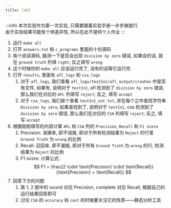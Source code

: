 ```yaml
---
title: lab1
---
```


:::info
本次实验作为第一次实验, 只需要跟着实验手册一步步做就行.  
由于实验结果可能有个体差异性, 所以在此不提供个人作业
:::

1. 运行 `make all`
2. 打开 `answers.txt` 和 `c_programs` 里面的十份源码
3. 挨个阅读源码, 脑测一下是否会出现 `division by zero` 错误, 如果会的话, 就在 `ground truth` 列填 `right`; 反之填写 `wrong`
4. 这个时候你的 `make all` 应该运行完了, 没有的话等它运行完
5. 打开 `results`, 里面有 `afl_logs` 和 `csa_logs`
   1. 对于 `afl_logs`, 我们查看 `afl_logs/test{n}/afl_output/crashes` 中是否有文件, 如果有, 说明对于 `test{n}`, afl 检测到了 `division by zero` 错误, 那么我们在对应的 `AFL` 列填写 `reject`; 反之, 填写 `accept`
   2. 对于 `csa_logs`, 我们挨个查看 `test{n}_out.txt`, 并在每个之中查找字符串 `Division by zero`, 如果查找到了, 说明对于 `test{n}`, csa 检测到了 `division by zero` 错误, 那么我们在对应的 `CSA` 列填写 `reject`; 反之, 填写 `accept`
6. 根据刚刚填写的内容计算 `AFL` 和 `CSA` 列的 `Precision`, `Recall` 和 `F1 score`
   1. Precision: 准确率, 即不误报, 即对于所有检测结果为 `Reject` 的行里 `Ground Truth` 为 `wrong` 的比例
   2. Recall: 召回率, 即不漏报, 即对于所有 `Ground Truth` 为 `wrong` 的行, 检测结果为 `Reject` 的比例
   3. F1 score: 计算公式:
   $$
   F1 =  \frac{2 \cdot \text{Precision} \cdot \text{Recall}}{\text{Precision} + \text{Recall}}
   $$
7. 回答下方的问题
   1. 第 1, 2 题中的 sound 对应 Precision, complete 对应 Recall, 根据自己的运行结果回答即可
   2. 讨论 `CSA` 的 `accuracy` 和 `cost` 的时候要关注它的性质——静态分析工具
